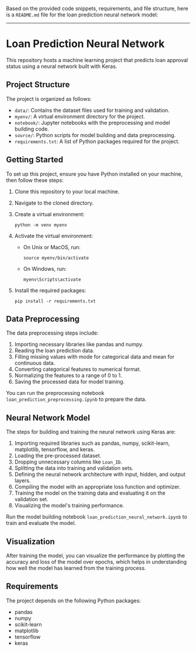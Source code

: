 Based on the provided code snippets, requirements, and file structure, here is a `README.md` file for the loan prediction neural network model:

---

# Loan Prediction Neural Network

This repository hosts a machine learning project that predicts loan approval status using a neural network built with Keras.

## Project Structure

The project is organized as follows:

- `data/`: Contains the dataset files used for training and validation.
- `myenv/`: A virtual environment directory for the project.
- `notebook/`: Jupyter notebooks with the preprocessing and model building code.
- `source/`: Python scripts for model building and data preprocessing.
- `requirements.txt`: A list of Python packages required for the project.

## Getting Started

To set up this project, ensure you have Python installed on your machine, then follow these steps:

1. Clone this repository to your local machine.
2. Navigate to the cloned directory.
3. Create a virtual environment:

   ```
   python -m venv myenv
   ```

4. Activate the virtual environment:

   - On Unix or MacOS, run:

     ```
     source myenv/bin/activate
     ```

   - On Windows, run:

     ```
     myenv\Scripts\activate
     ```

5. Install the required packages:

   ```
   pip install -r requirements.txt
   ```

## Data Preprocessing

The data preprocessing steps include:

1. Importing necessary libraries like pandas and numpy.
2. Reading the loan prediction data.
3. Filling missing values with mode for categorical data and mean for continuous data.
4. Converting categorical features to numerical format.
5. Normalizing the features to a range of 0 to 1.
6. Saving the processed data for model training.

You can run the preprocessing notebook `loan_prediction_preprocessing.ipynb` to prepare the data.

## Neural Network Model

The steps for building and training the neural network using Keras are:

1. Importing required libraries such as pandas, numpy, scikit-learn, matplotlib, tensorflow, and keras.
2. Loading the pre-processed dataset.
3. Dropping unnecessary columns like `Loan_ID`.
4. Splitting the data into training and validation sets.
5. Defining the neural network architecture with input, hidden, and output layers.
6. Compiling the model with an appropriate loss function and optimizer.
7. Training the model on the training data and evaluating it on the validation set.
8. Visualizing the model's training performance.

Run the model building notebook `loan_prediction_neural_network.ipynb` to train and evaluate the model.

## Visualization

After training the model, you can visualize the performance by plotting the accuracy and loss of the model over epochs, which helps in understanding how well the model has learned from the training process.

## Requirements

The project depends on the following Python packages:

- pandas
- numpy
- scikit-learn
- matplotlib
- tensorflow
- keras

